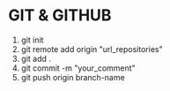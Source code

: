 # GIT & GITHUB
<ol>
    <li>git init</li>
    <li>git remote add origin "url_repositories"</li>
    <li>git add .</li>
    <li>git commit -m "your_comment"</li>
    <li>git push origin branch-name</li>
</ol>